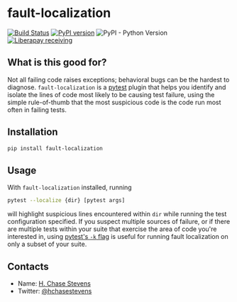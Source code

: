 # fault-localization

[![Build Status](https://travis-ci.org/hchasestevens/fault-localization.svg?branch=master)](https://travis-ci.org/hchasestevens/fault-localization)
[![PyPI version](https://badge.fury.io/py/fault-localization.svg)](https://badge.fury.io/py/fault-localization)
![PyPI - Python Version](https://img.shields.io/pypi/pyversions/fault-localization.svg) 
[![Liberapay receiving](https://img.shields.io/liberapay/receives/hchasestevens.svg)](https://liberapay.com/hchasestevens/)

## What is this good for?

Not all failing code raises exceptions; behavioral bugs can be the hardest to diagnose. 
`fault-localization` is a [pytest](https://docs.pytest.org/en/latest/) plugin that helps you identify and isolate the lines of code most
likely to be causing test failure, using the simple rule-of-thumb that the most suspicious code is the
code run most often in failing tests.

## Installation

```bash
pip install fault-localization
```

## Usage

With `fault-localization` installed, running

```bash
pytest --localize {dir} [pytest args]
```

will highlight suspicious lines encountered within `dir` while running the test configuration specified.
If you suspect multiple sources of failure, or if there are multiple tests within your suite that 
exercise the area of code you're interested in, using [pytest's `-k` flag](https://docs.pytest.org/en/latest/usage.html#specifying-tests-selecting-tests) is useful for running 
fault localization on only a subset of your suite.

## Contacts

* Name: [H. Chase Stevens](http://www.chasestevens.com)
* Twitter: [@hchasestevens](https://twitter.com/hchasestevens)
